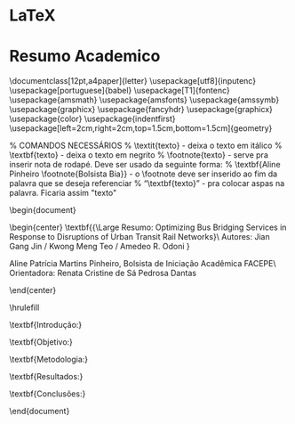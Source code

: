 # LaTeX
# Resumo Academico

\documentclass[12pt,a4paper]{letter}
\usepackage[utf8]{inputenc}
\usepackage[portuguese]{babel}
\usepackage[T1]{fontenc}
\usepackage{amsmath}
\usepackage{amsfonts}
\usepackage{amssymb}
\usepackage{graphicx}
\usepackage{fancyhdr}
\usepackage{graphicx}
\usepackage{color}
\usepackage{indentfirst}
\usepackage[left=2cm,right=2cm,top=1.5cm,bottom=1.5cm]{geometry}

% COMANDOS NECESSÁRIOS
% \textit{texto}  - deixa o texto em itálico
% \textbf{texto} - deixa o texto em negrito
% \footnote{texto} - serve pra inserir nota de rodapé. Deve ser usado da seguinte forma:
% \textbf{Aline Pinheiro \footnote{Bolsista Bia}} - o \footnote deve ser inserido ao fim da palavra que se deseja referenciar
% “\textbf{texto}” - pra colocar aspas na palavra. Ficaria assim "texto"


\begin{document}

\begin{center}
\textbf{{\Large Resumo: Optimizing Bus Bridging Services in Response to Disruptions of Urban Transit Rail Networks}\\ Autores: Jian Gang Jin  / Kwong Meng Teo / Amedeo R. Odoni }

Aline Patrícia Martins Pinheiro, Bolsista de Iniciação Acadêmica FACEPE\\ Orientadora: Renata Cristine de Sá Pedrosa Dantas

\end{center}

\hrulefill

\textbf{Introdução:}


\textbf{Objetivo:} 


\textbf{Metodologia:}


\textbf{Resultados:}


\textbf{Conclusões:} 


\end{document}
